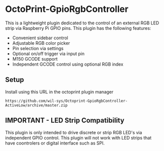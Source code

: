 # OctoPrint-GpioRgbController

This is a lightweight plugin dedicated to the control of an external RGB LED strip via Raspberry Pi GPIO pins.  This plugin has the following features:

* Convenient sidebar control
* Adjustable RGB color picker
* Pin selection via settings
* Optional on/off trigger via input pin
* M150 GCODE support
* Independent GCODE control using optional RGB index


## Setup

Install using this URL in the octoprint plugin manager

    https://github.com/wil-sys/Octoprint-GpioRgbController-ActiveLow/archive/master.zip


## IMPORTANT - LED Strip Compatibility

This plugin is only intended to drive discrete or strip RGB LED's via independent GPIO control.  This plugin will not work with LED strips that have coontrolers or digital interface such as SPI.  





